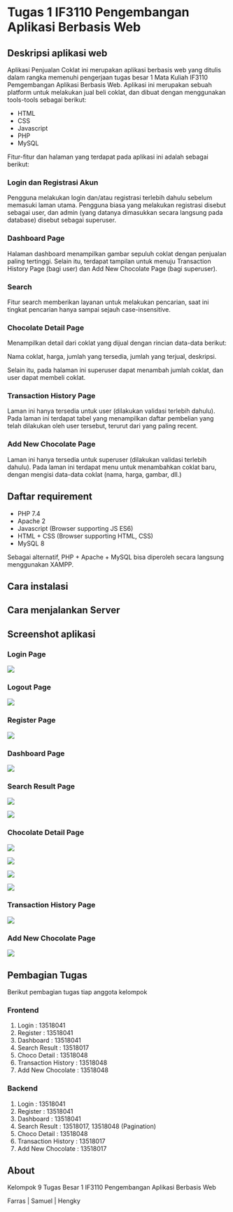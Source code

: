 # Tugas 1 IF3110 Pengembangan Aplikasi Berbasis Web

## Deskripsi aplikasi web

Aplikasi Penjualan Coklat ini merupakan aplikasi berbasis web yang ditulis dalam rangka memenuhi pengerjaan 
tugas besar 1 Mata Kuliah IF3110 Pemgembangan Aplikasi Berbasis Web. Aplikasi ini merupakan sebuah platform 
untuk melakukan jual beli coklat, dan dibuat dengan menggunakan tools-tools sebagai berikut:

- HTML
- CSS
- Javascript
- PHP
- MySQL

Fitur-fitur dan halaman yang terdapat pada aplikasi ini adalah sebagai berikut:

### Login dan Registrasi Akun

Pengguna melakukan login dan/atau registrasi terlebih dahulu sebelum memasuki laman utama.
Pengguna biasa yang melakukan registrasi disebut sebagai user, dan admin (yang datanya dimasukkan
secara langsung pada database) disebut sebagai superuser.

### Dashboard Page

Halaman dashboard menampilkan gambar sepuluh coklat dengan penjualan paling tertinggi.
Selain itu, terdapat tampilan untuk menuju Transaction History Page (bagi user) dan Add New Chocolate Page (bagi superuser).

### Search

Fitur search memberikan layanan untuk melakukan pencarian, saat ini tingkat pencarian hanya sampai sejauh case-insensitive.

### Chocolate Detail Page

Menampilkan detail dari coklat yang dijual dengan rincian data-data berikut:

Nama coklat, harga, jumlah yang tersedia, jumlah yang terjual, deskripsi.

Selain itu, pada halaman ini superuser dapat menambah jumlah coklat, dan user dapat membeli coklat.


### Transaction History Page

Laman ini hanya tersedia untuk user (dilakukan validasi terlebih dahulu).
Pada laman ini terdapat tabel yang menampilkan daftar pembelian yang telah dilakukan oleh user tersebut, 
terurut dari yang paling recent.

### Add New Chocolate Page

Laman ini hanya tersedia untuk superuser (dilakukan validasi terlebih dahulu).
Pada laman ini terdapat menu untuk menambahkan coklat baru, dengan mengisi data-data coklat (nama, harga, gambar, dll.)

## Daftar requirement

- PHP 7.4
- Apache 2
- Javascript (Browser supporting JS ES6)
- HTML + CSS (Browser supporting HTML, CSS) 
- MySQL 8

Sebagai alternatif, PHP + Apache + MySQL bisa diperoleh secara langsung menggunakan XAMPP.

## Cara instalasi

## Cara menjalankan Server

## Screenshot aplikasi

### Login Page

![](assets/screenshot/login.jpg)

### Logout Page

![](assets/screenshot/logout.jpg)

### Register Page

![](assets/screenshot/register.jpg)

### Dashboard Page

![](assets/screenshot/dashboard.jpg)

### Search Result Page

![](assets/screenshot/search-1.jpg)

![](assets/screenshot/search-2.jpg)

### Chocolate Detail Page

![](assets/screenshot/choco-detail-user.jpg)

![](assets/screenshot/choco-detail-user2.jpg)

![](assets/screenshot/choco-detail-superuser.jpg)

![](assets/screenshot/choco-detail-superuser2.jpg)

### Transaction History Page

![](assets/screenshot/history.jpg)

### Add New Chocolate Page

![](assets/screenshot/add-choco.jpg)

## Pembagian Tugas

Berikut pembagian tugas tiap anggota kelompok

### Frontend
1. Login                : 13518041
2. Register             : 13518041
3. Dashboard            : 13518041
4. Search Result        : 13518017
5. Choco Detail         : 13518048
6. Transaction History  : 13518048
7. Add New Chocolate    : 13518048

### Backend
1. Login                : 13518041
2. Register             : 13518041
3. Dashboard            : 13518041
4. Search Result        : 13518017, 13518048 (Pagination)
5. Choco Detail         : 13518048
6. Transaction History  : 13518017
7. Add New Chocolate    : 13518017


## About

Kelompok 9 Tugas Besar 1 IF3110 Pengembangan Aplikasi Berbasis Web

Farras | Samuel | Hengky